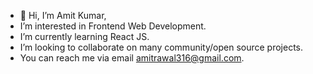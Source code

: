 - 👋 Hi, I’m Amit Kumar,
-  I’m interested in Frontend Web Development.
-  I’m currently learning React JS.
-  I’m looking to collaborate on many community/open source projects.
-  You can reach me via email amitrawal316@gmail.com.

<!---
amit-kumar-18/amit-kumar-18 is a ✨ special ✨ repository because its `README.md` (this file) appears on your GitHub profile.
You can click the Preview link to take a look at your changes.
--->
